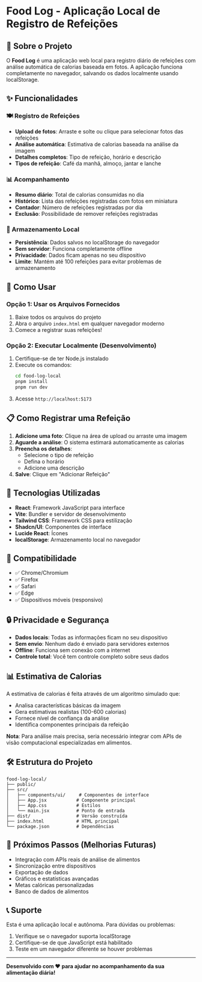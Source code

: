 # Food Log - Aplicação Local de Registro de Refeições

## 📱 Sobre o Projeto

O **Food Log** é uma aplicação web local para registro diário de refeições com análise automática de calorias baseada em fotos. A aplicação funciona completamente no navegador, salvando os dados localmente usando localStorage.

## ✨ Funcionalidades

### 🍽️ Registro de Refeições
- **Upload de fotos**: Arraste e solte ou clique para selecionar fotos das refeições
- **Análise automática**: Estimativa de calorias baseada na análise da imagem
- **Detalhes completos**: Tipo de refeição, horário e descrição
- **Tipos de refeição**: Café da manhã, almoço, jantar e lanche

### 📊 Acompanhamento
- **Resumo diário**: Total de calorias consumidas no dia
- **Histórico**: Lista das refeições registradas com fotos em miniatura
- **Contador**: Número de refeições registradas por dia
- **Exclusão**: Possibilidade de remover refeições registradas

### 💾 Armazenamento Local
- **Persistência**: Dados salvos no localStorage do navegador
- **Sem servidor**: Funciona completamente offline
- **Privacidade**: Dados ficam apenas no seu dispositivo
- **Limite**: Mantém até 100 refeições para evitar problemas de armazenamento

## 🚀 Como Usar

### Opção 1: Usar os Arquivos Fornecidos
1. Baixe todos os arquivos do projeto
2. Abra o arquivo `index.html` em qualquer navegador moderno
3. Comece a registrar suas refeições!

### Opção 2: Executar Localmente (Desenvolvimento)
1. Certifique-se de ter Node.js instalado
2. Execute os comandos:
   ```bash
   cd food-log-local
   pnpm install
   pnpm run dev
   ```
3. Acesse `http://localhost:5173`

## 📋 Como Registrar uma Refeição

1. **Adicione uma foto**: Clique na área de upload ou arraste uma imagem
2. **Aguarde a análise**: O sistema estimará automaticamente as calorias
3. **Preencha os detalhes**:
   - Selecione o tipo de refeição
   - Defina o horário
   - Adicione uma descrição
4. **Salve**: Clique em "Adicionar Refeição"

## 🔧 Tecnologias Utilizadas

- **React**: Framework JavaScript para interface
- **Vite**: Bundler e servidor de desenvolvimento
- **Tailwind CSS**: Framework CSS para estilização
- **Shadcn/UI**: Componentes de interface
- **Lucide React**: Ícones
- **localStorage**: Armazenamento local no navegador

## 📱 Compatibilidade

- ✅ Chrome/Chromium
- ✅ Firefox
- ✅ Safari
- ✅ Edge
- ✅ Dispositivos móveis (responsivo)

## 🔒 Privacidade e Segurança

- **Dados locais**: Todas as informações ficam no seu dispositivo
- **Sem envio**: Nenhum dado é enviado para servidores externos
- **Offline**: Funciona sem conexão com a internet
- **Controle total**: Você tem controle completo sobre seus dados

## 📊 Estimativa de Calorias

A estimativa de calorias é feita através de um algoritmo simulado que:
- Analisa características básicas da imagem
- Gera estimativas realistas (100-600 calorias)
- Fornece nível de confiança da análise
- Identifica componentes principais da refeição

**Nota**: Para análise mais precisa, seria necessário integrar com APIs de visão computacional especializadas em alimentos.

## 🛠️ Estrutura do Projeto

```
food-log-local/
├── public/
├── src/
│   ├── components/ui/     # Componentes de interface
│   ├── App.jsx           # Componente principal
│   ├── App.css           # Estilos
│   └── main.jsx          # Ponto de entrada
├── dist/                 # Versão construída
├── index.html            # HTML principal
└── package.json          # Dependências
```

## 🎯 Próximos Passos (Melhorias Futuras)

- Integração com APIs reais de análise de alimentos
- Sincronização entre dispositivos
- Exportação de dados
- Gráficos e estatísticas avançadas
- Metas calóricas personalizadas
- Banco de dados de alimentos

## 📞 Suporte

Esta é uma aplicação local e autônoma. Para dúvidas ou problemas:
1. Verifique se o navegador suporta localStorage
2. Certifique-se de que JavaScript está habilitado
3. Teste em um navegador diferente se houver problemas

---

**Desenvolvido com ❤️ para ajudar no acompanhamento da sua alimentação diária!**


